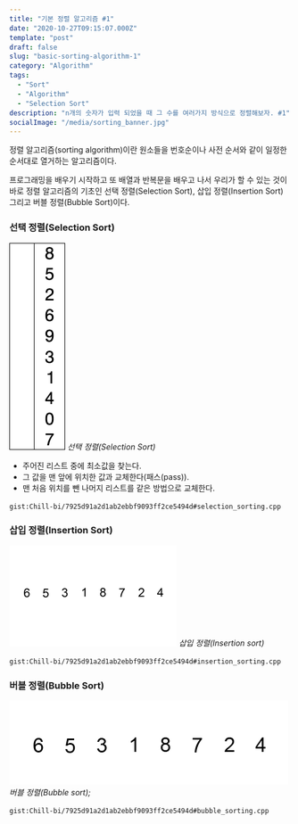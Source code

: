 ```yaml
---
title: "기본 정렬 알고리즘 #1"
date: "2020-10-27T09:15:07.000Z"
template: "post"
draft: false
slug: "basic-sorting-algorithm-1"
category: "Algorithm"
tags:
  - "Sort"
  - "Algorithm"
  - "Selection Sort"
description: "n개의 숫자가 입력 되었을 때 그 수를 여러가지 방식으로 정렬해보자. #1"
socialImage: "/media/sorting_banner.jpg"
---
```


정렬 알고리즘(sorting algorithm)이란 원소들을 번호순이나 사전 순서와 같이 일정한 순서대로 열거하는 알고리즘이다.

프로그래밍을 배우기 시작하고 또 배열과 반복문을 배우고 나서 우리가 할 수 있는 것이 바로 정렬 알고리즘의 기초인 선택 정렬(Selection Sort), 삽입 정렬(Insertion Sort) 그리고 버블 정렬(Bubble Sort)이다.

### 선택 정렬(Selection Sort)

![selection_sorting_anime.gif](/media/selection_sorting_anime.gif) *선택 정렬(Selection Sort)*

- 주어진 리스트 중에 최소값을 찾는다.
- 그 값을 맨 앞에 위치한 값과 교체한다(패스(pass)).
- 맨 처음 위치를 뺀 나머지 리스트를 같은 방법으로 교체한다.

`gist:Chill-bi/7925d91a2d1ab2ebbf9093ff2ce5494d#selection_sorting.cpp`

### 삽입 정렬(Insertion Sort)

![insertion_sorting.gif](/media/insertion_sorting.gif) *삽입 정렬(Insertion sort)*

`gist:Chill-bi/7925d91a2d1ab2ebbf9093ff2ce5494d#insertion_sorting.cpp`

### 버블 정렬(Bubble Sort)

![bubble_sorting.gif](/media/bubble_sorting.gif) *버블 정렬(Bubble sort);*

`gist:Chill-bi/7925d91a2d1ab2ebbf9093ff2ce5494d#bubble_sorting.cpp`